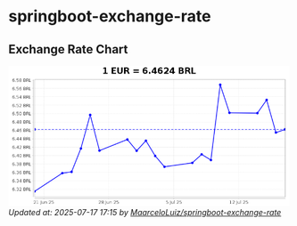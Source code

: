 # springboot-exchange-rate

<!-- EXCHANGE-RATE-START -->
## Exchange Rate Chart

![Exchange Rate Chart](charts/chart.png)*Updated at: 2025-07-17 17:15 by [MaarceloLuiz/springboot-exchange-rate](https://github.com/MaarceloLuiz/springboot-exchange-rate)*


<!-- EXCHANGE-RATE-END -->